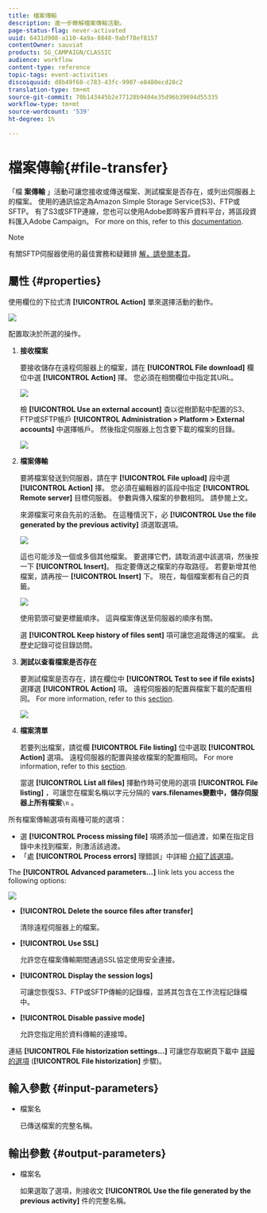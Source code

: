 ```yaml
---
title: 檔案傳輸
description: 進一步瞭解檔案傳輸活動。
page-status-flag: never-activated
uuid: 6431d908-a110-4a9a-8848-9abf78ef8157
contentOwner: sauviat
products: SG_CAMPAIGN/CLASSIC
audience: workflow
content-type: reference
topic-tags: event-activities
discoiquuid: d8b49f68-c783-43fc-9907-e8480ecd28c2
translation-type: tm+mt
source-git-commit: 70b143445b2e77128b9404e35d96b39694d55335
workflow-type: tm+mt
source-wordcount: '539'
ht-degree: 1%

---
```



# 檔案傳輸{#file-transfer}

「檔 **案傳輸** 」活動可讓您接收或傳送檔案、測試檔案是否存在，或列出伺服器上的檔案。 使用的通訊協定為Amazon Simple Storage Service(S3)、FTP或SFTP。
有了S3或SFTP連線，您也可以使用Adobe即時客戶資料平台，將區段資料匯入Adobe Campaign。 For more on this, refer to this [documentation](https://docs.adobe.com/content/help/en/experience-platform/rtcdp/destinations/destinations-cat/adobe-destinations/adobe-campaign-destination.html).

>[!NOTE]
>
>有關SFTP伺服器使用的最佳實務和疑難排 [解，請參閱本頁](../../platform/using/sftp-server-usage.md)。

## 屬性 {#properties}

使用欄位的下拉式清 **[!UICONTROL Action]** 單來選擇活動的動作。

![](assets/file_transfert_action.png)

配置取決於所選的操作。

1. **接收檔案**

   要接收儲存在遠程伺服器上的檔案，請在 **[!UICONTROL File download]** 欄位中選 **[!UICONTROL Action]** 擇。 您必須在相關欄位中指定其URL。

   ![](assets/file_transfert_edit.png)

   檢 **[!UICONTROL Use an external account]** 查以從樹節點中配置的S3、FTP或SFTP帳戶 **[!UICONTROL Administration > Platform > External accounts]** 中選擇帳戶。 然後指定伺服器上包含要下載的檔案的目錄。

   ![](assets/file_transfert_edit_external.png)

1. **檔案傳輸**

   要將檔案發送到伺服器，請在字 **[!UICONTROL File upload]** 段中選 **[!UICONTROL Action]** 擇。 您必須在編輯器的區段中指定 **[!UICONTROL Remote server]** 目標伺服器。 參數與傳入檔案的參數相同。 請參閱上文。

   來源檔案可來自先前的活動。 在這種情況下，必 **[!UICONTROL Use the file generated by the previous activity]** 須選取選項。

   ![](assets/file_transfert_edit_send.png)

   這也可能涉及一個或多個其他檔案。 要選擇它們，請取消選中該選項，然後按一下 **[!UICONTROL Insert]**。 指定要傳送之檔案的存取路徑。 若要新增其他檔案，請再按一 **[!UICONTROL Insert]** 下。 現在，每個檔案都有自己的頁籤。

   ![](assets/file_transfert_source.png)

   使用箭頭可變更標籤順序。 這與檔案傳送至伺服器的順序有關。

   選 **[!UICONTROL Keep history of files sent]** 項可讓您追蹤傳送的檔案。 此歷史記錄可從目錄訪問。

1. **測試以查看檔案是否存在**

   要測試檔案是否存在，請在欄位中 **[!UICONTROL Test to see if file exists]** 選擇選 **[!UICONTROL Action]** 項。 遠程伺服器的配置與檔案下載的配置相同。 For more information, refer to this [section](#properties).

   ![](assets/file_transfert_edit_test.png)

1. **檔案清單**

   若要列出檔案，請從欄 **[!UICONTROL File listing]** 位中選取 **[!UICONTROL Action]** 選項。 遠程伺服器的配置與接收檔案的配置相同。 For more information, refer to this [section](#properties).

   當選 **[!UICONTROL List all files]** 擇動作時可使用的選項 **[!UICONTROL File listing]** ，可讓您在檔案名稱以字元分隔的 **vars.filenames變數中，儲存伺服器上所有檔案**`\n` 。

所有檔案傳輸選項有兩種可能的選項：

* 選 **[!UICONTROL Process missing file]** 項將添加一個過渡，如果在指定目錄中未找到檔案，則激活該過渡。
* 「處 **[!UICONTROL Process errors]** 理錯誤」中詳細 [介紹了該選項](../../workflow/using/monitoring-workflow-execution.md#processing-errors)。

The **[!UICONTROL Advanced parameters...]** link lets you access the following options:

![](assets/file_transfert_advanced.png)

* **[!UICONTROL Delete the source files after transfer]**

   清除遠程伺服器上的檔案。

* **[!UICONTROL Use SSL]**

   允許您在檔案傳輸期間通過SSL協定使用安全連接。

* **[!UICONTROL Display the session logs]**

   可讓您恢復S3、FTP或SFTP傳輸的記錄檔，並將其包含在工作流程記錄檔中。

* **[!UICONTROL Disable passive mode]**

   允許您指定用於資料傳輸的連接埠。

連結 **[!UICONTROL File historization settings...]** 可讓您存取網頁下載中 [詳細的選項](../../workflow/using/web-download.md) (**[!UICONTROL File historization]** 步驟)。

## 輸入參數 {#input-parameters}

* 檔案名

   已傳送檔案的完整名稱。

## 輸出參數 {#output-parameters}

* 檔案名

   如果選取了選項，則接收文 **[!UICONTROL Use the file generated by the previous activity]** 件的完整名稱。
